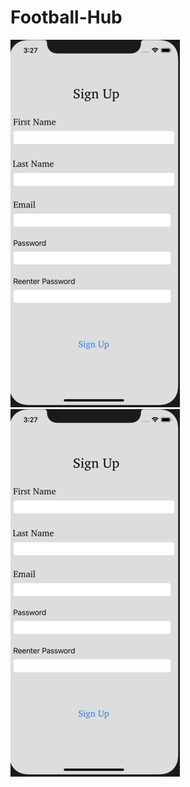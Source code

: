 # Football-Hub

![Alt text](https://github.com/GaurNaveen/Football-Hub/blob/master/Webp.net-resizeimage.png "Op") ![Alt text](https://github.com/GaurNaveen/Football-Hub/blob/master/Webp.net-resizeimage.png "Op")
